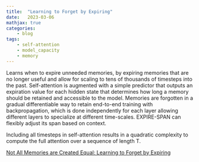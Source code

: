 ```yaml
---
title:  "Learning to Forget by Expiring"
date:   2023-03-06
mathjax: true
categories:
    - blog
tags: 
    - self-attention
    - model_capacity
    - memory
---
```


Learns when to expire unneeded memories, by expiring memories that are no longer useful and allow for scaling to tens of thousands of timesteps into the past. Self-attention is augmented with a simple predictor that outputs an expiration value for each hidden state that determines how long a memory should be retained and accessible to the model. Memories are forgotten in a gradual differentiable way to retain end-to-end training with backpropagation, which is done independently for each layer allowing different layers to specialize at different time-scales. EXPIRE-SPAN can flexibly adjust its span based on context.

Including all timesteps in self-attention results in a quadratic complexity to compute the full attention over a sequence of length T. 

[Not All Memories are Created Equal: Learning to Forget by Expiring](https://scontent-lga3-2.xx.fbcdn.net/v/t39.8562-6/246880980_277856007537493_5262484961911076740_n.pdf?_nc_cat=107&ccb=1-7&_nc_sid=ad8a9d&_nc_ohc=T-lqzHYtp8sAX-Hw6Pl&_nc_ht=scontent-lga3-2.xx&oh=00_AfCNT8DhBraVmycrHms_RdmlwBM0RayZRTAwMM8Cp6bdnQ&oe=63EEAE6D)